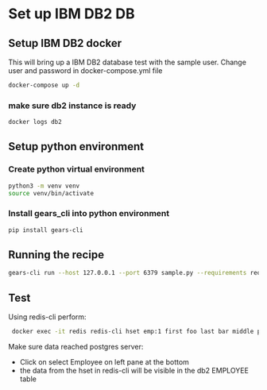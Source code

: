 # Set up IBM DB2 DB

## Setup IBM DB2 docker
This will bring up a IBM DB2 database test with the sample user.  Change user and password in docker-compose.yml file

```bash
docker-compose up -d
```
###  make sure db2 instance is ready
```bash
docker logs db2 
```
## Setup python environment
### Create python virtual environment
```bash
python3 -m venv venv
source venv/bin/activate
```
### Install gears_cli into python environment
```bash
pip install gears-cli
```
## Running the recipe
```bash
gears-cli run --host 127.0.0.1 --port 6379 sample.py --requirements requirements.txt
```

## Test
Using redis-cli perform:
```bash
 docker exec -it redis redis-cli hset emp:1 first foo last bar middle p
```

Make sure data reached postgres server:
* Click on select Employee on left pane at the bottom
* the data from the hset in redis-cli will be visible in the db2 EMPLOYEE table
